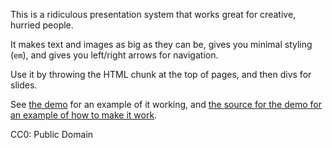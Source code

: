 This is a ridiculous presentation system that works great for
creative, hurried people.

It makes text and images as big as they can be, gives you minimal
styling (`em`), and gives you left/right arrows for navigation.

Use it by throwing the HTML chunk at the top of pages, and then
divs for slides.

See [the demo](http://macwright.org/big) for an example of it working,
and [the source for the demo for an example of how to make it work](https://github.com/tmcw/big/blob/gh-pages/index.html).

CC0: Public Domain
